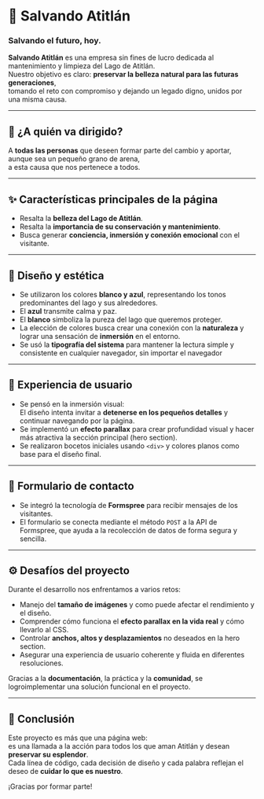 # 🌊 Salvando Atitlán  
### Salvando el futuro, hoy.

**Salvando Atitlán** es una empresa sin fines de lucro dedicada al mantenimiento y limpieza del Lago de Atitlán.  
Nuestro objetivo es claro: **preservar la belleza  natural para las futuras generaciones**,  
tomando el reto con compromiso y dejando un legado digno, unidos por una misma causa.

---

## 🎯 ¿A quién va dirigido?

A **todas las personas** que deseen formar parte del cambio y aportar, aunque sea un pequeño grano de arena,  
a esta causa que nos pertenece a todos.

---

## ✨ Características principales de la página

- Resalta la **belleza del Lago de Atitlán**.
- Resalta la **importancia de su conservación y mantenimiento**.
- Busca generar **conciencia, inmersión y conexión emocional** con el visitante.

---

## 🎨 Diseño y estética

- Se utilizaron los colores **blanco y azul**, representando los tonos predominantes del lago y sus alrededores.
- El **azul** transmite calma y paz.
- El **blanco** simboliza la pureza del lago que queremos proteger.
- La elección de colores busca crear una conexión  con la **naturaleza** y lograr una sensación de **inmersión** en el entorno.
- Se usó la **tipografía del sistema** para mantener la lectura simple y  consistente en cualquier navegador, sin importar el navegador

---

## 🧠 Experiencia de usuario

- Se pensó en la inmersión visual:  
  El diseño intenta invitar a **detenerse en los pequeños detalles** y continuar navegando por la página.
- Se implementó un **efecto parallax** para crear profundidad visual y hacer más atractiva la sección principal (hero section).
- Se realizaron bocetos iniciales usando `<div>` y colores planos como base para el diseño final.

---

## 📝 Formulario de contacto

- Se integró la tecnología de **Formspree** para recibir mensajes de los visitantes.
- El formulario se conecta mediante el método `POST` a la API de Formspree, que ayuda a la recolección de datos de forma segura y sencilla.

---

## ⚙️ Desafíos del proyecto

Durante el desarrollo nos enfrentamos a varios retos:

- Manejo del **tamaño de imágenes** y como puede afectar  el rendimiento y el diseño.
- Comprender cómo funciona el **efecto parallax en la vida real** y cómo llevarlo al CSS.
- Controlar **anchos, altos y desplazamientos** no deseados en la hero section.
- Asegurar una experiencia de usuario coherente y fluida en diferentes resoluciones.

Gracias a la **documentación**, la práctica y la **comunidad**, se logroimplementar una solución funcional en el proyecto.

---

## 🌱 Conclusión

Este proyecto es más que una página web:  
es una llamada a la acción para todos los que aman Atitlán y desean **preservar su esplendor**.  
Cada línea de código, cada decisión de diseño y cada palabra reflejan el  deseo de **cuidar lo que es nuestro**.

¡Gracias por formar parte!



